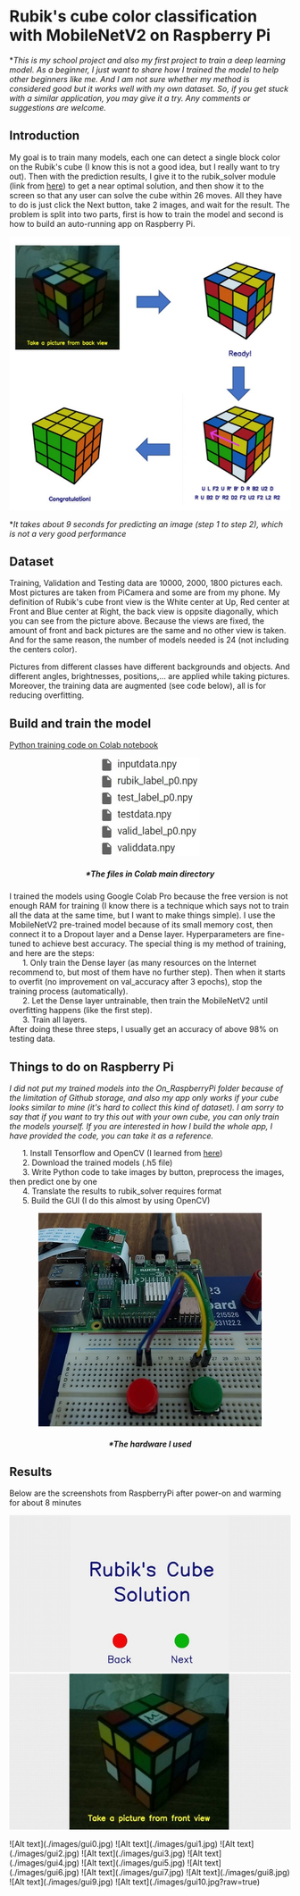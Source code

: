 # Rubik's cube color classification with MobileNetV2 on Raspberry Pi

**This is my school project and also my first project to train a deep learning model. As a beginner, I just want to share how I trained the model to help other beginners like me. And I am not sure whether my method is considered good but it works well with my own dataset. So, if you get stuck with a similar application, you may give it a try. Any comments or suggestions are welcome.*

## Introduction
My goal is to train many models, each one can detect a single block color on the Rubik's cube (I know this is not a good idea, but I really want to try out). Then with the prediction results, I give it to the rubik_solver module (link from [here](https://pypi.org/project/rubik-solver/)) to get a near optimal solution, and then show it to the screen so that any user can solve the cube within 26 moves. All they have to do is just click the Next button, take 2 images, and wait for the result. The problem is split into two parts, first is how to train the model and second is how to build an auto-running app on Raspberry Pi.  
<p align="center">
  <img src="./images/concept.jpg "The final result"" />
</p>  

**It takes about 9 seconds for predicting an image (step 1 to step 2), which is not a very good performance*  


## Dataset
Training, Validation and Testing data are 10000, 2000, 1800 pictures each. Most pictures are taken from PiCamera and some are from my phone. My definition of Rubik's cube front view is the White center at Up, Red center at Front and Blue center at Right, the back view is oppsite diagonally, which you can see from the picture above. Because the views are fixed, the amount of front and back pictures are the same and no other view is taken. And for the same reason, the number of models needed is 24 (not including the centers color). 

Pictures from different classes have different backgrounds and objects. And different angles, brightnesses, positions,... are applied while taking pictures. Moreover, the training data are augmented (see code below), all is for reducing overfitting.  
## Build and train the model
  [Python training code on Colab notebook](https://colab.research.google.com/drive/1sIT6aaDG9MzmKsCrjTWD5SOsSGE1m9lg?usp=sharing)  
 
<p align="center">
  <img src="./images/filesneededtotrain.jpg "The files in Colab directory"" />
</p>  
  
<h5 align="center">*The files in Colab main directory</h1>  
  
I trained the models using Google Colab Pro because the free version is not enough RAM for training (I know there is a technique which says not to train all the data at the same time, but I want to make things simple). I use the MobileNetV2 pre-trained model because of its small memory cost, then connect it to a Dropout layer and a Dense layer. Hyperparameters are fine-tuned to achieve best accuracy. The special thing is my method of training, and here are the steps:  
&nbsp;&nbsp;&nbsp;&nbsp;&nbsp;&nbsp;1. Only train the Dense layer (as many resources on the Internet recommend to, but most of them have no further step). Then when it starts to overfit (no improvement on val_accuracy after 3 epochs), stop the training process (automatically).  
&nbsp;&nbsp;&nbsp;&nbsp;&nbsp;&nbsp;2. Let the Dense layer untrainable, then train the MobileNetV2 until overfitting happens (like the first step).  
&nbsp;&nbsp;&nbsp;&nbsp;&nbsp;&nbsp;3. Train all layers.  
  After doing these three steps, I usually get an accuracy of above 98% on testing data.  
  
## Things to do on Raspberry Pi
*I did not put my trained models into the On_RaspberryPi folder because of the limitation of Github storage, and also my app only works if your cube looks similar to mine (it's hard to collect this kind of dataset). I am sorry to say that if you want to try this out with your own cube, you can only train the models yourself. If you are interested in how I build the whole app, I have provided the code, you can take it as a reference.*  

&nbsp;&nbsp;&nbsp;&nbsp;&nbsp;&nbsp;1. Install Tensorflow and OpenCV (I learned from [here](https://www.youtube.com/watch?v=QLZWQlg-Pk0&list=PLlD0XVjVhLaKWQxzuwQgQlkgimoNhCoHw))  
&nbsp;&nbsp;&nbsp;&nbsp;&nbsp;&nbsp;2. Download the trained models (.h5 file)  
&nbsp;&nbsp;&nbsp;&nbsp;&nbsp;&nbsp;3. Write Python code to take images by button, preprocess the images, then predict one by one  
&nbsp;&nbsp;&nbsp;&nbsp;&nbsp;&nbsp;4. Translate the results to rubik_solver requires format  
&nbsp;&nbsp;&nbsp;&nbsp;&nbsp;&nbsp;5. Build the GUI (I do this almost by using OpenCV)  
<p align="center">
  <img src="./images/hardware.jpg "The hardware I used"" />
</p>
<h5 align="center">*The hardware I used</h1>

## Results  
Below are the screenshots from RaspberryPi after power-on and warming for about 8 minutes  
  
<p align="center">
  <img src="./images/gui0.jpg" />
  <img src="./images/gui1.jpg" />
</p>
![Alt text](./images/gui0.jpg)  
![Alt text](./images/gui1.jpg)  
![Alt text](./images/gui2.jpg)  
![Alt text](./images/gui3.jpg)  
![Alt text](./images/gui4.jpg)  
![Alt text](./images/gui5.jpg)  
![Alt text](./images/gui6.jpg)  
![Alt text](./images/gui7.jpg)  
![Alt text](./images/gui8.jpg)  
![Alt text](./images/gui9.jpg)  
![Alt text](./images/gui10.jpg?raw=true)  
